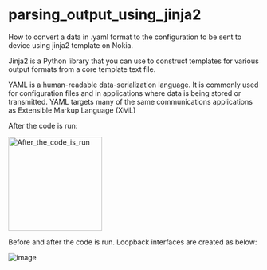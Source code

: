 # parsing_output_using_jinja2
How to convert a data in .yaml format to the configuration to be sent to device using jinja2 template on Nokia. 

Jinja2 is a Python library that you can use to construct templates for various output formats from a core template text file.

YAML is a human-readable data-serialization language. It is commonly used for configuration files and in applications where data is being stored or transmitted. YAML targets many of the same communications applications as Extensible Markup Language (XML)

After the code is run: 

<img width="188" alt="After_the_code_is_run" src="https://user-images.githubusercontent.com/94804863/164609391-96525440-9257-4bdc-9800-2314282da22f.PNG">

Before and after the code is run. Loopback interfaces are created as below: 

![image](https://user-images.githubusercontent.com/94804863/164609573-f188add1-a082-4e94-b523-7c46f8b5930f.png)
